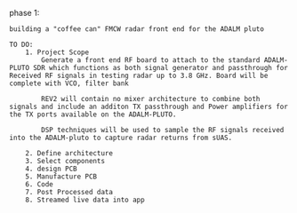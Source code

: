 phase 1:

    building a "coffee can" FMCW radar front end for the ADALM pluto

    TO DO:
        1. Project Scope 
            Generate a front end RF board to attach to the standard ADALM-PLUTO SDR which functions as both signal generator and passthrough for Received RF signals in testing radar up to 3.8 GHz. Board will be complete with VCO, filter bank

            REV2 will contain no mixer architecture to combine both signals and include an additon TX passthrough and Power amplifiers for the TX ports available on the ADALM-PLUTO. 

            DSP techniques will be used to sample the RF signals received into the ADALM-pluto to capture radar returns from sUAS. 
            
        2. Define architecture
        3. Select components 
        4. design PCB
        5. Manufacture PCB
        6. Code
        7. Post Processed data 
        8. Streamed live data into app

